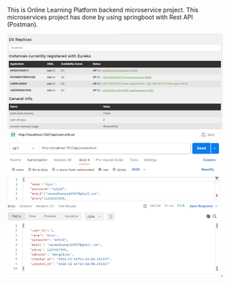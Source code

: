 This is Online Learning Platform backend microservice project. This microservices project has done by using springboot with Rest API (Postman).

![image alt](https://github.com/NareshKumar-JD/Online_Learning_Platform_Springboot_Microservices/blob/38d017aa8f897864b509d5ef7b4d6cce37772c9f/L8.PNG)
![image alt](https://github.com/NareshKumar-JD/Online_Learning_Platform_Springboot_Microservices/blob/c31385fb139911f9561fa32afc885247fe552fbe/L1.PNG)
